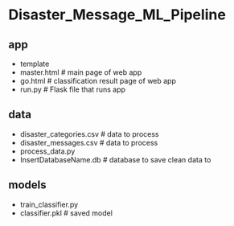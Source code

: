 # Disaster_Message_ML_Pipeline
## app
- template
- master.html  # main page of web app
- go.html  # classification result page of web app
- run.py  # Flask file that runs app

## data
- disaster_categories.csv  # data to process 
- disaster_messages.csv  # data to process
- process_data.py
- InsertDatabaseName.db   # database to save clean data to

## models
- train_classifier.py
- classifier.pkl  # saved model 

